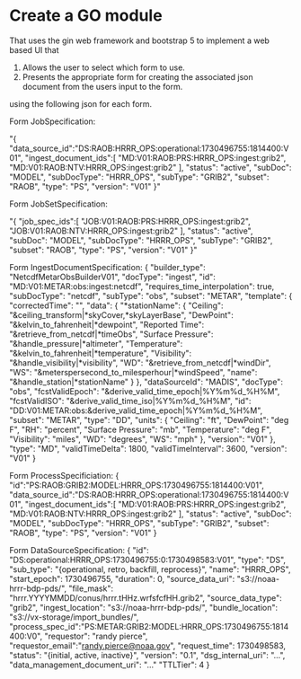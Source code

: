 # Create a GO module

That uses the gin web framework and bootstrap 5 to implement a web based UI
that

1) Allows the user to select which form to use.
2) Presents the appropriate form for creating the associated json document from the users input to the form.

using the following json for each form.

Form JobSpecification:

"{
  "data_source_id":"DS:RAOB:HRRR_OPS:operational:1730496755:1814400:V01",
  "ingest_document_ids":[
    "MD:V01:RAOB:PRS:HRRR_OPS:ingest:grib2",
    "MD:V01:RAOB:NTV:HRRR_OPS:ingest:grib2"
  ],
  "status": "active",
  "subDoc": "MODEL",
  "subDocType": "HRRR_OPS",
  "subType": "GRIB2",
  "subset": "RAOB",
  "type": "PS",
  "version": "V01"
}"

Form JobSetSpecification:

"{
  "job_spec_ids":[
    "JOB:V01:RAOB:PRS:HRRR_OPS:ingest:grib2",
    "JOB:V01:RAOB:NTV:HRRR_OPS:ingest:grib2"
  ],
  "status": "active",
  "subDoc": "MODEL",
  "subDocType": "HRRR_OPS",
  "subType": "GRIB2",
  "subset": "RAOB",
  "type": "PS",
  "version": "V01"
}"

Form IngestDocumentSpecification:
{
  "builder_type": "NetcdfMetarObsBuilderV01",
  "docType": "ingest",
  "id": "MD:V01:METAR:obs:ingest:netcdf",
  "requires_time_interpolation": true,
  "subDocType": "netcdf",
  "subType": "obs",
  "subset": "METAR",
  "template": {
    "correctedTime": "",
    "data": {
      "*stationName": {
        "Ceiling": "&ceiling_transform|*skyCover,*skyLayerBase",
        "DewPoint": "&kelvin_to_fahrenheit|*dewpoint",
        "Reported Time": "&retrieve_from_netcdf|*timeObs",
        "Surface Pressure": "&handle_pressure|*altimeter",
        "Temperature": "&kelvin_to_fahrenheit|*temperature",
        "Visibility": "&handle_visibility|*visibility",
        "WD": "&retrieve_from_netcdf|*windDir",
        "WS": "&meterspersecond_to_milesperhour|*windSpeed",
        "name": "&handle_station|*stationName"
      }
    },
    "dataSourceId": "MADIS",
    "docType": "obs",
    "fcstValidEpoch": "&derive_valid_time_epoch|%Y%m%d_%H%M",
    "fcstValidISO": "&derive_valid_time_iso|%Y%m%d_%H%M",
    "id": "DD:V01:METAR:obs:&derive_valid_time_epoch|%Y%m%d_%H%M",
    "subset": "METAR",
    "type": "DD",
    "units": {
      "Ceiling": "ft",
      "DewPoint": "deg F",
      "RH": "percent",
      "Surface Pressure": "mb",
      "Temperature": "deg F",
      "Visibility": "miles",
      "WD": "degrees",
      "WS": "mph"
    },
    "version": "V01"
  },
  "type": "MD",
  "validTimeDelta": 1800,
  "validTimeInterval": 3600,
  "version": "V01"
}

Form ProcessSpecificiation:
{
  "id":"PS:RAOB:GRIB2:MODEL:HRRR_OPS:1730496755:1814400:V01",
  "data_source_id":"DS:RAOB:HRRR_OPS:operational:1730496755:1814400:V01",
  "ingest_document_ids":[
    "MD:V01:RAOB:PRS:HRRR_OPS:ingest:grib2",
    "MD:V01:RAOB:NTV:HRRR_OPS:ingest:grib2"
  ],
  "status": "active",
  "subDoc": "MODEL",
  "subDocType": "HRRR_OPS",
  "subType": "GRIB2",
  "subset": "RAOB",
  "type": "PS",
  "version": "V01"
}

Form DataSourceSpecification:
{
  "id": "DS:operational:HRRR_OPS:1730496755:0:1730498583:V01",
  "type": "DS",
  "sub_type": "{operational, retro, backfill, reprocess}",
  "name": "HRRR_OPS",
  "start_epoch": 1730496755,
  "duration": 0,
  "source_data_uri": "s3://noaa-hrrr-bdp-pds/",
  "file_mask": "hrrr.YYYYMMDD/conus/hrrr.tHHz.wrfsfcfHH.grib2",
  "source_data_type": "grib2",
  "ingest_location": "s3://noaa-hrrr-bdp-pds/",
  "bundle_location": "s3://vx-storage/import_bundles/",
"process_spec_id":"PS:METAR:GRIB2:MODEL:HRRR_OPS:1730496755:1814400:V0",
  "requestor": "randy pierce",
  "requestor_email":"randy.pierce@noaa.gov",
  "request_time": 1730498583,
  "status": "{initial, active, inactive}",
  "version": "0.1",
  "dsg_internal_uri": "...",
  "data_management_document_uri": "..."
  "TTLTier": 4
}

